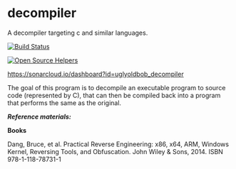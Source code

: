 # decompiler
A decompiler targeting c and similar languages.

[![Build Status](https://travis-ci.org/uglyoldbob/decompiler.svg?branch=master)](https://travis-ci.org/uglyoldbob/decompiler)

[![Open Source Helpers](https://www.codetriage.com/uglyoldbob/decompiler/badges/users.svg)](https://www.codetriage.com/uglyoldbob/decompiler)

https://sonarcloud.io/dashboard?id=uglyoldbob_decompiler

The goal of this program is to decompile an executable program to source code (represented by C), that can then be compiled back into a program that performs the same as the original.

***Reference materials:***

**Books**

Dang, Bruce, et al. Practical Reverse Engineering: x86, x64, ARM, Windows Kernel, Reversing Tools, and Obfuscation. John Wiley & Sons, 2014. ISBN 978-1-118-78731-1
